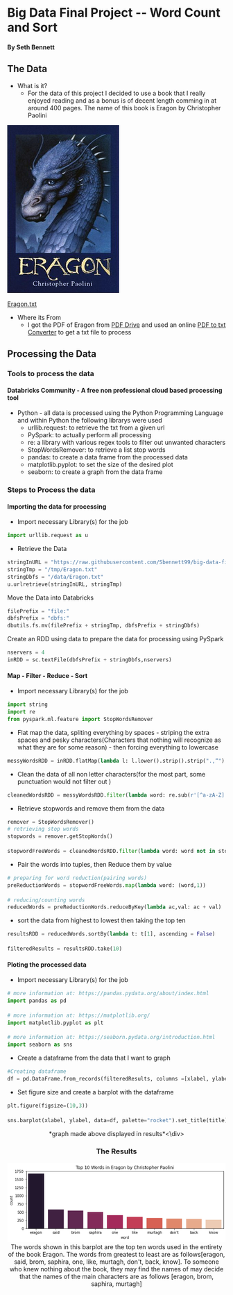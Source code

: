 # Big Data Final Project -- Word Count and Sort
#### By Seth Bennett

## The Data
- What is it?
  - For the data of this project I decided to use a book that I really enjoyed reading and as a bonus is of decent length comming in at around 400 pages. The name of this book is Eragon by Christopher Paolini

![](Eragon_book_cover.png)

[Eragon.txt](https://github.com/Sbennett99/big-data-final-project/blob/25e9e511d9bd818348fb2b9b5843ccdf6fa93500/Eragon.txt)
- Where its From
  - I got the PDF of Eragon from [PDF Drive](https://www.pdfdrive.com/eragon-d37470593.html) and used an online [PDF to txt Converter](https://www.zamzar.com/convert/pdf-to-txt/) to get a txt file to process

## Processing the Data
### Tools to process the data
####  Databricks Community - A free non professional cloud based processing tool
  - Python - all data is processed using the Python Programming Language and within Python the following librarys were used
    - urllib.request: to retrieve the txt from a given url
    - PySpark: to actually perform all processing
    - re: a library with various regex tools to filter out unwanted characters
    - StopWordsRemover: to retrieve a list stop words
    - pandas: to create a data frame from the processed data
    - matplotlib.pyplot: to set the size of the desired plot
    - seaborn: to create a graph from the data frame
### Steps to Process the data
#### Importing the data for processing
- Import necessary Library(s) for the job
```Python
import urllib.request as u
```
- Retrieve the Data
```Python
stringInURL = "https://raw.githubusercontent.com/Sbennett99/big-data-final-project/main/Eragon.txt"
stringTmp = "/tmp/Eragon.txt"
stringDbfs = "/data/Eragon.txt"
u.urlretrieve(stringInURL, stringTmp)
```
Move the Data into Databricks
```Python
filePrefix = "file:"
dbfsPrefix = "dbfs:"
dbutils.fs.mv(filePrefix + stringTmp, dbfsPrefix + stringDbfs)
```
Create an RDD using data to prepare the data for processing using PySpark
```Python
nservers = 4
inRDD = sc.textFile(dbfsPrefix + stringDbfs,nservers)
```
#### Map - Filter - Reduce - Sort
- Import necessary Library(s) for the job
```Python
import string
import re
from pyspark.ml.feature import StopWordsRemover
```
- Flat map the data, spliting everything by spaces - striping the extra spaces and pesky characters(Characters that nothing will recognize as what they are for some reason) - then forcing everything to lowercase
```Python
messyWordsRDD = inRDD.flatMap(lambda l: l.lower().strip().strip(".,“").strip(string.punctuation).split(" "))
```
- Clean the data of all non letter characters(for the most part, some punctuation would not filter out ) 
```Python
cleanedWordsRDD = messyWordsRDD.filter(lambda word: re.sub(r'[^a-zA-Z]' ,'',word))
```
- Retrieve stopwords and remove them from the data
```Python
remover = StopWordsRemover()
# retrieving stop words
stopwords = remover.getStopWords()

stopwordFreeWords = cleanedWordsRDD.filter(lambda word: word not in stopwords)
```
- Pair the words into tuples, then Reduce them by value
```Python
# preparing for word reduction(pairing words)
preReductionWords = stopwordFreeWords.map(lambda word: (word,1))

# reducing/counting words
reducedWords = preReductionWords.reduceByKey(lambda ac,val: ac + val)
```
- sort the data from highest to lowest then taking the top ten
```Python
resultsRDD = reducedWords.sortBy(lambda t: t[1], ascending = False)

filteredResults = resultsRDD.take(10)
```

#### Ploting the processed data
- Import necessary Library(s) for the job
```Python
# more information at: https://pandas.pydata.org/about/index.html
import pandas as pd

# more information at: https://matplotlib.org/
import matplotlib.pyplot as plt

# more information at: https://seaborn.pydata.org/introduction.html
import seaborn as sns
```
- Create a dataframe from the data that I want to graph
```Python
#Creating dataframe
df = pd.DataFrame.from_records(filteredResults, columns =[xlabel, ylabel]) 
```
- Set figure size and create a barplot with the dataframe
```Python
plt.figure(figsize=(10,3))

sns.barplot(xlabel, ylabel, data=df, palette="rocket").set_title(title)
```
<div align="center">*graph made above displayed in results*<\div>

### The Results
![](https://github.com/Sbennett99/big-data-final-project/blob/74323633a4cf57272c643fc8e3b226f01bff58ce/GraphOfEragonWords.png)
The words shown in this barplot are the top ten words used in the entirety of the book Eragon. The words from greatest to least are as follows[eragon, said, brom, saphira, one, like, murtagh, don't, back, know]. To someone who knew nothing about the book, they may find the names of may decide that the names of the main characters are as follows  [eragon, brom, saphira, murtagh]
